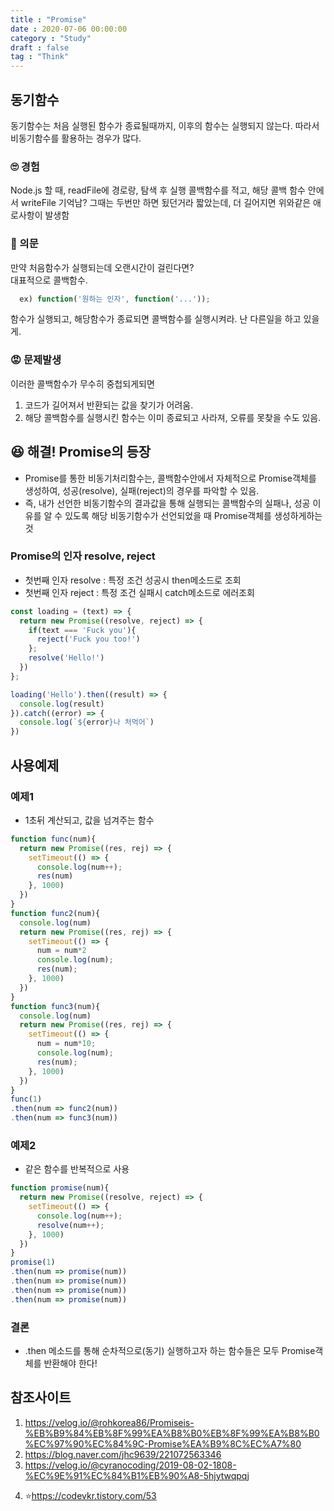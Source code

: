 ```yaml
---
title : "Promise"
date : 2020-07-06 00:00:00
category : "Study"
draft : false
tag : "Think"
--- 
```

## 동기함수
  동기함수는 처음 실행된 함수가 종료될때까지, 이후의 함수는 실행되지 않는다. 따라서 비동기함수를 활용하는 경우가 많다.  

### 🙄 경험
Node.js 할 때, readFile에 경로랑, 탐색 후 실행 콜백함수를 적고, 해당 콜백 함수 안에서 writeFile 기억남?
그때는 두번만 하면 됬던거라 짧았는데, 더 길어지면 위와같은 애로사항이 발생함

### 🤔 의문  
  만약 처음함수가 실행되는데 오랜시간이 걸린다면?  
  대표적으로 콜백함수. 
  ```javascript
    ex) function('원하는 인자', function('...'));  
  ```
  함수가 실행되고, 해당함수가 종료되면 콜백함수를 실행시켜라. 난 다른일을 하고 있을게.  

### 😡 문제발생
  이러한 콜백함수가 무수히 중첩되게되면  
  1. 코드가 길어져서 반환되는 값을 찾기가 어려움.  
  2. 해당 콜백함수를 실행시킨 함수는 이미 종료되고 사라져, 오류를 못찾을 수도 있음.  

## 😆 해결! Promise의 등장
  * Promise를 통한 비동기처리함수는, 콜백함수안에서 자체적으로 Promise객체를 생성하여, 성공(resolve), 실패(reject)의 경우를 파악할 수 있음.
  * 즉, 내가 선언한 비동기함수의 결과값을 통해 실행되는 콜백함수의 실패나, 성공 이유를 알 수 있도록 해당 비동기함수가 선언되었을 때 Promise객체를 생성하게하는것
    

### Promise의 인자 resolve, reject
  * 첫번째 인자 resolve : 특정 조건 성공시 then메소드로 조회
  * 첫번째 인자 reject : 특정 조건 실패시 catch메소드로 에러조회

```javascript
const loading = (text) => {
  return new Promise((resolve, reject) => {
    if(text === 'Fuck you'){
      reject('Fuck you too!')
    };
    resolve('Hello!')
  })
};

loading('Hello').then((result) => {
  console.log(result)
}).catch((error) => {
  console.log(`${error}나 처먹어`)
})
```

## 사용예제
### 예제1
  * 1초뒤 계산되고, 값을 넘겨주는 함수

```javascript
function func(num){
  return new Promise((res, rej) => {
    setTimeout(() => {
      console.log(num++);
      res(num)
    }, 1000)
  })
}
function func2(num){
  console.log(num)
  return new Promise((res, rej) => {
    setTimeout(() => {
      num = num*2
      console.log(num);
      res(num);
    }, 1000)
  })
}
function func3(num){
  console.log(num)
  return new Promise((res, rej) => {
    setTimeout(() => {
      num = num*10;
      console.log(num);
      res(num);
    }, 1000)
  })
}
func(1)
.then(num => func2(num))
.then(num => func3(num))
```

### 예제2
  * 같은 함수를 반복적으로 사용

```javascript
function promise(num){
  return new Promise((resolve, reject) => {
    setTimeout(() => {
      console.log(num++);
      resolve(num++);
    }, 1000)
  })
}
promise(1)
.then(num => promise(num))
.then(num => promise(num))
.then(num => promise(num))
.then(num => promise(num))
```

### 결론
  * .then 메소드를 통해 순차적으로(동기) 실행하고자 하는 함수들은 모두 Promise객체를 반환해야 한다!

## 참조사이트
1. <https://velog.io/@rohkorea86/Promiseis-%EB%B9%84%EB%8F%99%EA%B8%B0%EB%8F%99%EA%B8%B0%EC%97%90%EC%84%9C-Promise%EA%B9%8C%EC%A7%80>
2. <https://blog.naver.com/jhc9639/221072563346>
3. <https://velog.io/@cyranocoding/2019-08-02-1808-%EC%9E%91%EC%84%B1%EB%90%A8-5hjytwqpqj>
>
4. ⭐<https://codevkr.tistory.com/53>
